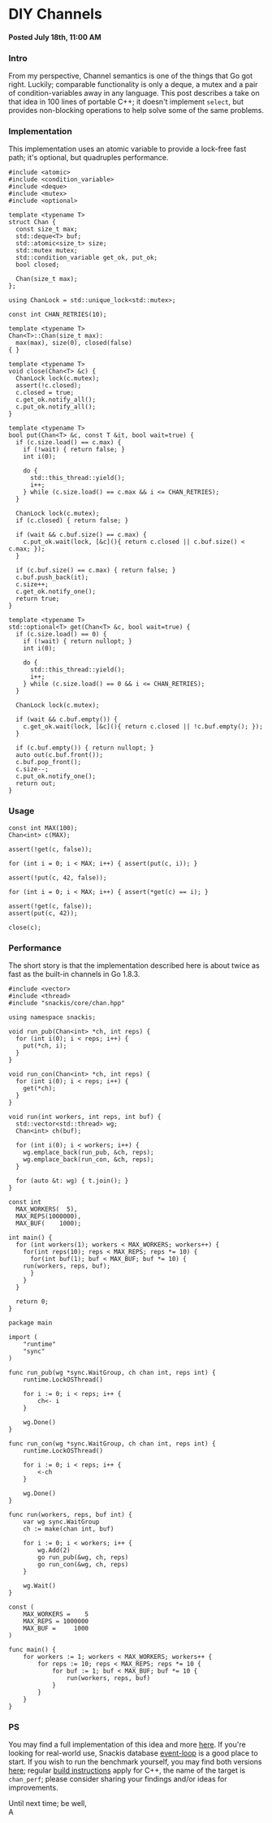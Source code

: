 # DIY Channels
#### Posted July 18th, 11:00 AM

### Intro
From my perspective, Channel semantics is one of the things that Go got right. Luckily; comparable functionality is only a deque, a mutex and a pair of condition-variables away in any language. This post describes a take on that idea in 100 lines of portable C++; it doesn't implement ```select```, but provides non-blocking operations to help solve some of the same problems.

### Implementation
This implementation uses an atomic variable to provide a lock-free fast path; it's optional, but quadruples performance.

```
#include <atomic>
#include <condition_variable>
#include <deque>
#include <mutex>
#include <optional>

template <typename T>
struct Chan {
  const size_t max;
  std::deque<T> buf;
  std::atomic<size_t> size;
  std::mutex mutex;
  std::condition_variable get_ok, put_ok;
  bool closed;

  Chan(size_t max);
};

using ChanLock = std::unique_lock<std::mutex>;

const int CHAN_RETRIES(10);

template <typename T>
Chan<T>::Chan(size_t max):
  max(max), size(0), closed(false)
{ }

template <typename T>
void close(Chan<T> &c) {    
  ChanLock lock(c.mutex);
  assert(!c.closed);
  c.closed = true;
  c.get_ok.notify_all();
  c.put_ok.notify_all();
}

template <typename T>
bool put(Chan<T> &c, const T &it, bool wait=true) {
  if (c.size.load() == c.max) {
    if (!wait) { return false; }
    int i(0);
    
    do {
      std::this_thread::yield();
      i++;
    } while (c.size.load() == c.max && i <= CHAN_RETRIES);
  }

  ChanLock lock(c.mutex);
  if (c.closed) { return false; }
  
  if (wait && c.buf.size() == c.max) {
    c.put_ok.wait(lock, [&c](){ return c.closed || c.buf.size() < c.max; });
  }

  if (c.buf.size() == c.max) { return false; }
  c.buf.push_back(it);
  c.size++;
  c.get_ok.notify_one();
  return true;
}

template <typename T>
std::optional<T> get(Chan<T> &c, bool wait=true) {
  if (c.size.load() == 0) {
    if (!wait) { return nullopt; }
    int i(0);
    
    do {
      std::this_thread::yield(); 
      i++;
    } while (c.size.load() == 0 && i <= CHAN_RETRIES);
  }

  ChanLock lock(c.mutex);
    
  if (wait && c.buf.empty()) {
    c.get_ok.wait(lock, [&c](){ return c.closed || !c.buf.empty(); });
  }
    
  if (c.buf.empty()) { return nullopt; }
  auto out(c.buf.front());
  c.buf.pop_front();
  c.size--;
  c.put_ok.notify_one();
  return out;
}
```

### Usage

```
const int MAX(100);
Chan<int> c(MAX);

assert(!get(c, false));

for (int i = 0; i < MAX; i++) { assert(put(c, i)); }

assert(!put(c, 42, false));

for (int i = 0; i < MAX; i++) { assert(*get(c) == i); }

assert(!get(c, false));
assert(put(c, 42));

close(c);
```

### Performance
The short story is that the implementation described here is about twice as fast as the built-in channels in Go 1.8.3.

```
#include <vector>
#include <thread>
#include "snackis/core/chan.hpp"

using namespace snackis;

void run_pub(Chan<int> *ch, int reps) {
  for (int i(0); i < reps; i++) {
    put(*ch, i);
  }
}

void run_con(Chan<int> *ch, int reps) {
  for (int i(0); i < reps; i++) {
    get(*ch);
  }
}

void run(int workers, int reps, int buf) {
  std::vector<std::thread> wg;
  Chan<int> ch(buf);

  for (int i(0); i < workers; i++) {
    wg.emplace_back(run_pub, &ch, reps);
    wg.emplace_back(run_con, &ch, reps);
  }

  for (auto &t: wg) { t.join(); }
}

const int
  MAX_WORKERS(  5),
  MAX_REPS(1000000),
  MAX_BUF(    1000);

int main() {
  for (int workers(1); workers < MAX_WORKERS; workers++) {
    for(int reps(10); reps < MAX_REPS; reps *= 10) {
      for(int buf(1); buf < MAX_BUF; buf *= 10) {
	run(workers, reps, buf);
      }
    }
  }

  return 0;
}
```

```
package main

import (
	"runtime"
	"sync"
)

func run_pub(wg *sync.WaitGroup, ch chan int, reps int) {
	runtime.LockOSThread()
	
	for i := 0; i < reps; i++ {
		ch<- i
	}
	
	wg.Done()
}

func run_con(wg *sync.WaitGroup, ch chan int, reps int) {
	runtime.LockOSThread()

	for i := 0; i < reps; i++ {
		<-ch
	}
	
	wg.Done()
}

func run(workers, reps, buf int) {
	var wg sync.WaitGroup
	ch := make(chan int, buf)
	
	for i := 0; i < workers; i++ {
		wg.Add(2)
		go run_pub(&wg, ch, reps)
		go run_con(&wg, ch, reps)
	}

	wg.Wait()
}

const (
	MAX_WORKERS =    5
	MAX_REPS = 1000000
	MAX_BUF =     1000
)

func main() {
	for workers := 1; workers < MAX_WORKERS; workers++ {
		for reps := 10; reps < MAX_REPS; reps *= 10 {
			for buf := 1; buf < MAX_BUF; buf *= 10 {
				run(workers, reps, buf)
			}
		}
	}
}
```

### PS
You may find a full implementation of this idea and more [here](https://github.com/andreas-gone-wild/snackis). If you're looking for real-world use, Snackis database [event-loop](https://github.com/andreas-gone-wild/snackis/blob/master/src/snackis/db/proc.cpp) is a good place to start. If you wish to run the benchmark yourself, you may find both versions [here](https://github.com/andreas-gone-wild/snackis/tree/master/src); regular [build instructions](https://github.com/andreas-gone-wild/snackis#building) apply for C++, the name of the target is ```chan_perf```; please consider sharing your findings and/or ideas for improvements.

Until next time; be well,<br/>
A